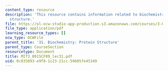 ```yaml
---
content_type: resource
description: 'This resource contains information related to biochemistry: protein
  structure.'
file: https://ol-ocw-studio-app-production.s3.amazonaws.com/courses/3-091sc-introduction-to-solid-state-chemistry-fall-2010/0c035893e9f81c2321cc59605fe45349_MIT3_091SCF09_lec31.pdf
file_type: application/pdf
learning_resource_types: []
ocw_type: OCWFile
parent_title: '31. Biochemistry: Protein Structure'
parent_type: CourseSection
resourcetype: Document
title: MIT3_091SCF09_lec31.pdf
uid: 0c035893-e9f8-1c23-21cc-59605fe45349
---
```

